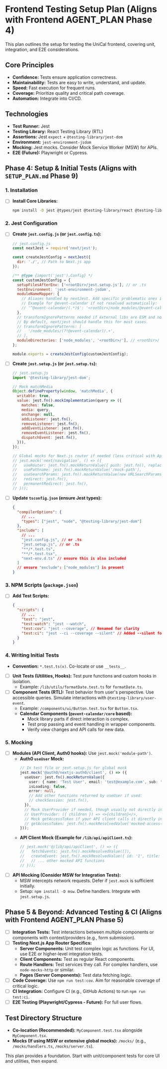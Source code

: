 # Frontend Testing Setup Plan (Aligns with Frontend AGENT_PLAN Phase 4)

This plan outlines the setup for testing the UniCal frontend, covering unit, integration, and E2E considerations.

## Core Principles
*   **Confidence:** Tests ensure application correctness.
*   **Maintainability:** Tests are easy to write, understand, and update.
*   **Speed:** Fast execution for frequent runs.
*   **Coverage:** Prioritize quality and critical path coverage.
*   **Automation:** Integrate into CI/CD.

## Technologies
*   **Test Runner:** Jest
*   **Testing Library:** React Testing Library (RTL)
*   **Assertions:** Jest `expect` + `@testing-library/jest-dom`
*   **Environment:** `jest-environment-jsdom`
*   **Mocking:** Jest mocks. Consider Mock Service Worker (MSW) for APIs.
*   **E2E (Future):** Playwright or Cypress.

## Phase 4: Setup & Initial Tests (Aligns with `SETUP_PLAN.md` Phase 9)

### 1. Installation
*   [ ] **Install Core Libraries:**
    ```bash
    npm install -D jest @types/jest @testing-library/react @testing-library/jest-dom jest-environment-jsdom @testing-library/user-event
    ```

### 2. Jest Configuration
*   [ ] **Create `jest.config.js` (or `jest.config.ts`):**
    ```javascript
    // jest.config.js
    const nextJest = require('next/jest');

    const createJestConfig = nextJest({
      dir: './', // Path to Next.js app
    });

    /** @type {import('jest').Config} */
    const customJestConfig = {
      setupFilesAfterEnv: ['<rootDir>/jest.setup.js'], // or .ts
      testEnvironment: 'jest-environment-jsdom',
      moduleNameMapper: {
        // Aliases handled by nextJest. Add specific problematic ones if needed.
        // Example for @event-calendar if not resolved automatically:
        // '^@event-calendar/(.*)$': '<rootDir>/node_modules/@event-calendar/$1',
      },
      // transformIgnorePatterns needed if external libs are ESM and not transformed by default
      // By default, next/jest should handle this for most cases.
      // transformIgnorePatterns: [
      //   '/node_modules/(?!@event-calendar)/.+',
      // ],
      moduleDirectories: ['node_modules', '<rootDir>/'], // <rootDir>/ allows absolute imports from /
    };

    module.exports = createJestConfig(customJestConfig);
    ```
*   [ ] **Create `jest.setup.js` (or `jest.setup.ts`):**
    ```javascript
    // jest.setup.js
    import '@testing-library/jest-dom';

    // Mock matchMedia
    Object.defineProperty(window, 'matchMedia', {
      writable: true,
      value: jest.fn().mockImplementation(query => ({
        matches: false,
        media: query,
        onchange: null,
        addListener: jest.fn(),
        removeListener: jest.fn(),
        addEventListener: jest.fn(),
        removeEventListener: jest.fn(),
        dispatchEvent: jest.fn(),
      })),
    });

    // Global mocks for Next.js router if needed (less critical with App Router testing patterns)
    // jest.mock('next/navigation', () => ({
    //   useRouter: jest.fn().mockReturnValue({ push: jest.fn(), replace: jest.fn(), refresh: jest.fn() }),
    //   usePathname: jest.fn().mockReturnValue('/mock-path'),
    //   useSearchParams: jest.fn().mockReturnValue(new URLSearchParams()),
    //   redirect: jest.fn(),
    //   permanentRedirect: jest.fn(),
    // }));
    ```
*   [ ] **Update `tsconfig.json` (ensure Jest types):**
    ```json
    {
      "compilerOptions": {
        // ...
        "types": ["jest", "node", "@testing-library/jest-dom"]
      },
      "include": [
        // ...
        "jest.config.js", // or .ts
        "jest.setup.js", // or .ts
        "**/*.test.ts",
        "**/*.test.tsx",
        "next-env.d.ts" // ensure this is also included
      ]
      // ensure "exclude": ["node_modules"] is present
    }
    ```

### 3. NPM Scripts (`package.json`)
*   [ ] **Add Test Scripts:**
    ```json
    {
      "scripts": {
        // ...
        "test": "jest",
        "test:watch": "jest --watch",
        "test:cov": "jest --coverage", // Renamed for clarity
        "test:ci": "jest --ci --coverage --silent" // Added --silent for cleaner CI output
      }
    }
    ```

### 4. Writing Initial Tests
*   **Convention:** `*.test.ts(x)`. Co-locate or use `__tests__`.
*   [ ] **Unit Tests (Utilities, Hooks):** Test pure functions and custom hooks in isolation.
    *   Example: `/lib/utils/formatDate.test.ts` for `formatDate.ts`.
*   [ ] **Component Tests (RTL):** Test behavior from user's perspective. Use accessible queries. Simulate interactions with `@testing-library/user-event`.
    *   Example: `/components/ui/Button.test.tsx` for `Button.tsx`.
    *   **Calendar Components (`@event-calendar/core` based):**
        *   Mock library parts if direct interaction is complex.
        *   Test prop passing and event handling in wrapper components.
        *   Verify view changes and API calls for new data.

### 5. Mocking
*   [ ] **Modules (API Client, Auth0 hooks):** Use `jest.mock('module-path')`.
    *   **Auth0 `useUser` Mock:**
        ```typescript
        // In test file or jest.setup.js for global mock
        jest.mock('@auth0/nextjs-auth0/client', () => ({
          useUser: jest.fn().mockReturnValue({
            user: { name: 'Test User', email: 'test@example.com', sub: 'auth0|123', picture: 'http://example.com/avatar.png' },
            isLoading: false,
            error: null,
            // Add other functions returned by useUser if used:
            // checkSession: jest.fn(),
          }),
          // Mock UserProvider if needed, though usually not directly interacted with in tests
          // UserProvider: ({ children }) => <>{children}</>,
          // Mock getAccessToken if your API client calls it directly in components (better to have api client handle this)
          // getAccessToken: jest.fn().mockResolvedValue('mocked-access-token'),
        }));
        ```
    *   **API Client Mock (Example for `/lib/api/apiClient.ts`):**
        ```typescript
        // jest.mock('@/lib/api/apiClient', () => ({
        //   fetchEvents: jest.fn().mockResolvedValue([]),
        //   createEvent: jest.fn().mockResolvedValue({ id: '1', title: 'New Event' }),
        //   // ... other mocked API functions
        // }));
        ```
*   [ ] **API Mocking (Consider MSW for Integration Tests):**
    *   MSW intercepts network requests. Defer if `jest.mock` is sufficient initially.
    *   Setup: `npm install -D msw`. Define handlers. Integrate with `jest.setup.js`.

## Phase 5 & Beyond: Advanced Testing & CI (Aligns with Frontend AGENT_PLAN Phase 5)

*   [ ] **Integration Tests:** Test interactions between multiple components or components with context/providers (e.g., form submission).
*   [ ] **Testing Next.js App Router Specifics:**
    *   **Server Components:** Unit test complex logic as functions. For UI, use E2E or higher-level integration tests.
    *   **Client Components:** Test as regular React components.
    *   **Route Handlers:** Test services they call. For complex handlers, use `node-mocks-http` or similar.
    *   **Pages (Server Components):** Test data fetching logic.
*   [ ] **Code Coverage:** Use `npm run test:cov`. Aim for reasonable coverage of critical logic.
*   [ ] **CI Integration:** Configure CI (e.g., GitHub Actions) to run `npm run test:ci`.
*   [ ] **E2E Testing (Playwright/Cypress - Future):** For full user flows.

## Test Directory Structure
*   **Co-location (Recommended):** `MyComponent.test.tsx` alongside `MyComponent.tsx`.
*   **Mocks (If using MSW or extensive global mocks):** `/mocks/` (e.g., `/mocks/handlers.ts`, `/mocks/server.ts`).

This plan provides a foundation. Start with unit/component tests for core UI and utilities, then expand.
